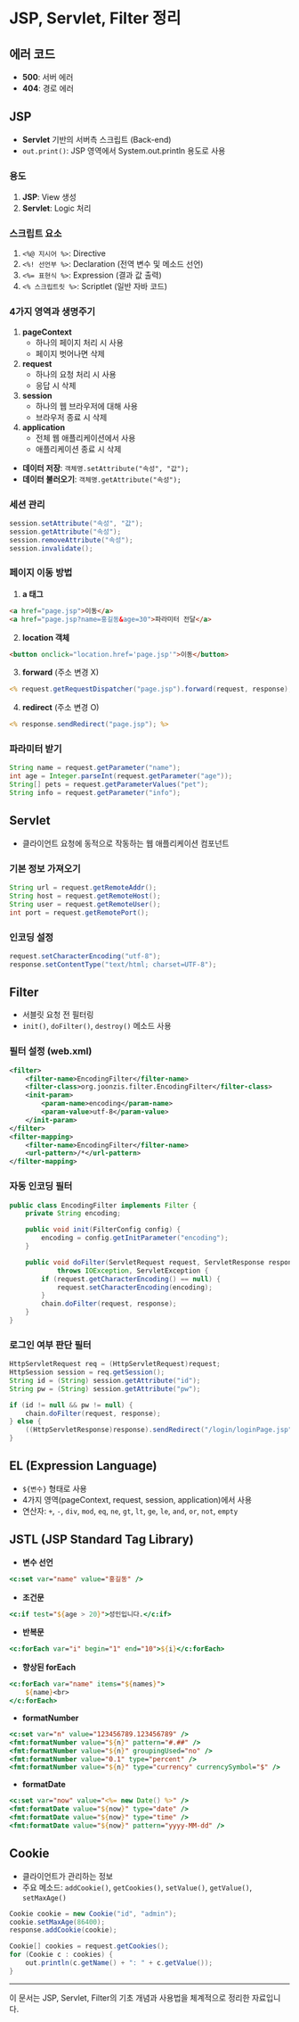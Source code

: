# JSP, Servlet, Filter 정리

## 에러 코드

- **500**: 서버 에러
- **404**: 경로 에러

## JSP

- **Servlet** 기반의 서버측 스크립트 (Back-end)
- `out.print()`: JSP 영역에서 System.out.println 용도로 사용

### 용도

1. **JSP**: View 생성
2. **Servlet**: Logic 처리

### 스크립트 요소

1. `<%@ 지시어 %>`: Directive
2. `<%! 선언부 %>`: Declaration (전역 변수 및 메소드 선언)
3. `<%= 표현식 %>`: Expression (결과 값 출력)
4. `<% 스크립트릿 %>`: Scriptlet (일반 자바 코드)

### 4가지 영역과 생명주기

1. **pageContext**
   - 하나의 페이지 처리 시 사용
   - 페이지 벗어나면 삭제
2. **request**
   - 하나의 요청 처리 시 사용
   - 응답 시 삭제
3. **session**
   - 하나의 웹 브라우저에 대해 사용
   - 브라우저 종료 시 삭제
4. **application**
   - 전체 웹 애플리케이션에서 사용
   - 애플리케이션 종료 시 삭제

- **데이터 저장**: `객체명.setAttribute("속성", "값");`
- **데이터 불러오기**: `객체명.getAttribute("속성");`

### 세션 관리

```java
session.setAttribute("속성", "값");
session.getAttribute("속성");
session.removeAttribute("속성");
session.invalidate();
```

### 페이지 이동 방법

1. **a 태그**

```html
<a href="page.jsp">이동</a>
<a href="page.jsp?name=홍길동&age=30">파라미터 전달</a>
```

2. **location 객체**

```html
<button onclick="location.href='page.jsp'">이동</button>
```

3. **forward** (주소 변경 X)

```jsp
<% request.getRequestDispatcher("page.jsp").forward(request, response); %>
```

4. **redirect** (주소 변경 O)

```jsp
<% response.sendRedirect("page.jsp"); %>
```

### 파라미터 받기

```java
String name = request.getParameter("name");
int age = Integer.parseInt(request.getParameter("age"));
String[] pets = request.getParameterValues("pet");
String info = request.getParameter("info");
```

## Servlet

- 클라이언트 요청에 동적으로 작동하는 웹 애플리케이션 컴포넌트

### 기본 정보 가져오기

```java
String url = request.getRemoteAddr();
String host = request.getRemoteHost();
String user = request.getRemoteUser();
int port = request.getRemotePort();
```

### 인코딩 설정

```java
request.setCharacterEncoding("utf-8");
response.setContentType("text/html; charset=UTF-8");
```

## Filter

- 서블릿 요청 전 필터링
- `init()`, `doFilter()`, `destroy()` 메소드 사용

### 필터 설정 (web.xml)

```xml
<filter>
    <filter-name>EncodingFilter</filter-name>
    <filter-class>org.joonzis.filter.EncodingFilter</filter-class>
    <init-param>
        <param-name>encoding</param-name>
        <param-value>utf-8</param-value>
    </init-param>
</filter>
<filter-mapping>
    <filter-name>EncodingFilter</filter-name>
    <url-pattern>/*</url-pattern>
</filter-mapping>
```

### 자동 인코딩 필터

```java
public class EncodingFilter implements Filter {
    private String encoding;

    public void init(FilterConfig config) {
        encoding = config.getInitParameter("encoding");
    }

    public void doFilter(ServletRequest request, ServletResponse response, FilterChain chain)
            throws IOException, ServletException {
        if (request.getCharacterEncoding() == null) {
            request.setCharacterEncoding(encoding);
        }
        chain.doFilter(request, response);
    }
}
```

### 로그인 여부 판단 필터

```java
HttpServletRequest req = (HttpServletRequest)request;
HttpSession session = req.getSession();
String id = (String) session.getAttribute("id");
String pw = (String) session.getAttribute("pw");

if (id != null && pw != null) {
    chain.doFilter(request, response);
} else {
    ((HttpServletResponse)response).sendRedirect("/login/loginPage.jsp");
}
```

## EL (Expression Language)

- `${변수}` 형태로 사용
- 4가지 영역(pageContext, request, session, application)에서 사용
- 연산자: `+`, `-`, `div`, `mod`, `eq`, `ne`, `gt`, `lt`, `ge`, `le`, `and`, `or`, `not`, `empty`

## JSTL (JSP Standard Tag Library)

- **변수 선언**

```jsp
<c:set var="name" value="홍길동" />
```

- **조건문**

```jsp
<c:if test="${age > 20}">성인입니다.</c:if>
```

- **반복문**

```jsp
<c:forEach var="i" begin="1" end="10">${i}</c:forEach>
```

- **향상된 forEach**

```jsp
<c:forEach var="name" items="${names}">
    ${name}<br>
</c:forEach>
```

- **formatNumber**

```jsp
<c:set var="n" value="123456789.123456789" />
<fmt:formatNumber value="${n}" pattern="#.##" />
<fmt:formatNumber value="${n}" groupingUsed="no" />
<fmt:formatNumber value="0.1" type="percent" />
<fmt:formatNumber value="${n}" type="currency" currencySymbol="$" />
```

- **formatDate**

```jsp
<c:set var="now" value="<%= new Date() %>" />
<fmt:formatDate value="${now}" type="date" />
<fmt:formatDate value="${now}" type="time" />
<fmt:formatDate value="${now}" pattern="yyyy-MM-dd" />
```

## Cookie

- 클라이언트가 관리하는 정보
- 주요 메소드: `addCookie()`, `getCookies()`, `setValue()`, `getValue()`, `setMaxAge()`

```java
Cookie cookie = new Cookie("id", "admin");
cookie.setMaxAge(86400);
response.addCookie(cookie);

Cookie[] cookies = request.getCookies();
for (Cookie c : cookies) {
    out.println(c.getName() + ": " + c.getValue());
}
```

---

이 문서는 JSP, Servlet, Filter의 기초 개념과 사용법을 체계적으로 정리한 자료입니다.

